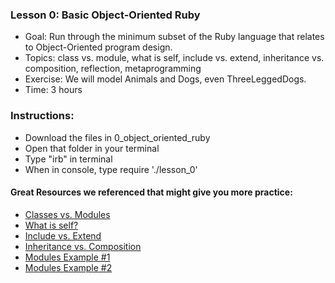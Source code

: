 ### Lesson 0: Basic Object-Oriented Ruby

- Goal: Run through the minimum subset of the Ruby language that relates to Object-Oriented program design.
- Topics: class vs. module, what is self, include vs. extend, inheritance vs. composition, reflection, metaprogramming
- Exercise: We will model Animals and Dogs, even ThreeLeggedDogs.
- Time: 3 hours

### Instructions:
- Download the files in 0_object_oriented_ruby
- Open that folder in your terminal
- Type "irb" in terminal
- When in console, type require './lesson_0'

#### Great Resources we referenced that might give you more practice:
- [Classes vs. Modules](http://learnrubythehardway.org/book/ex40.html)
- [What is self?](http://www.railstips.org/blog/archives/2009/05/11/class-and-instance-methods-in-ruby/)
- [Include vs. Extend](http://www.railstips.org/blog/archives/2009/05/15/include-vs-extend-in-ruby/)
- [Inheritance vs. Composition](http://learnrubythehardway.org/book/ex44.html)
- [Modules Example #1](http://www.rubyfleebie.com/an-introduction-to-modules-part-1/)
- [Modules Example #2](http://www.rubyfleebie.com/an-introduction-to-modules-part-2/)
